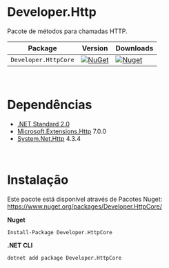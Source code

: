 # Developer.Http
Pacote de métodos para chamadas HTTP.

| Package |  Version | Downloads |
| ------- | ----- | ----- |
| `Developer.HttpCore` | [![NuGet](https://img.shields.io/nuget/v/Developer.HttpCore.svg)](https://nuget.org/packages/Developer.HttpCore) | [![Nuget](https://img.shields.io/nuget/dt/Developer.HttpCore.svg)](https://nuget.org/packages/Developer.HttpCore) |

<br />

# Dependências
- [.NET Standard 2.0](https://docs.microsoft.com/pt-br/dotnet/standard/net-standard)
- [Microsoft.Extensions.Http](https://www.nuget.org/packages/Microsoft.Extensions.Http) 7.0.0
- [System.Net.Http](https://www.nuget.org/packages/System.Net.Http) 4.3.4

<br />

# Instalação
Este pacote está disponível através de Pacotes Nuget: https://www.nuget.org/packages/Developer.HttpCore/

**Nuget**
```
Install-Package Developer.HttpCore
```

**.NET CLI**
```
dotnet add package Developer.HttpCore
```
